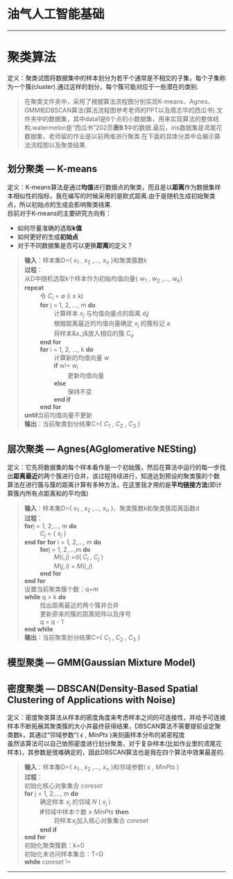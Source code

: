 # 油气人工智能基础<br />
---
# 聚类算法
定义：聚类试图将数据集中的样本划分为若干个通常是不相交的子集，每个子集称为一个簇(cluster).通过这样的划分，每个簇可能对应于一些潜在的类别.<br />
>在聚类文件夹中，采用了根据算法流程图分别实现K-means、Agnes、GMM和DBSCAN算法(算法流程图参考老师的PPT以及周志华的西瓜书).文件夹中的数据集，其中data1是6个点的小数据集，用来实现算法的整体结构.watermelon是“西瓜书”202页**表9.1**中的数据.最后，iris数据集是鸢尾花数据集，老师留的作业是以前两维进行聚类.在下面的具体分类中会展示算法流程图以及聚类结果.
## 划分聚类 — K-means<br />
定义：K-means算法是通过**均值**进行数据点的聚类，而且是以**距离**作为数据集样本相似性的指标，我在编写的时候采用的是欧式距离.由于是随机生成初始聚类点，所以初始点的生成会影响聚类结果.<br />目前对于K-means的主要研究方向有：<br />
- 如何尽量准确的选取**k值**<br />
- 如何更好的生成**初始点**<br />
- 对于不同数据集是否可以更换**距离**的定义？<br />
> **输入**：样本集D={ $x_1$ , $x_2$ ,..., $x_n$ }和聚类簇数k<br />
> **过程**：<br />
> 从D中随机选取k个样本作为初始均值向量{ $w_1$ , $w_2$ ,..., $w_k$}<br />
> **repeat**<br />
> $\qquad$ 令 $C_i$ = $\emptyset$ (i $\leq$ k) <br />
> $\qquad$ **for** j = 1, 2, ..., m **do** <br />
> $\qquad\qquad$  计算样本 $x_j$ 与均值向量点的距离 $d_ij$ <br />
> $\qquad\qquad$  根据距离最近的均值向量确定 $x_j$ 的簇标记 a <br />
> $\qquad\qquad$  将样本&x_j&放入相应的簇 $C_a$ <br />
> $\qquad$  **end for**<br />
> $\qquad$  **for** i = 1, 2, ..., k **do** <br />
> $\qquad\qquad$  计算新的均值向量 $w$ <br />
> $\qquad\qquad$  **if** w!= $w_i$ <br />
> $\qquad\qquad\qquad$  更新均值向量 <br />
> $\qquad\qquad$  **else** <br />
> $\qquad\qquad\qquad$   保持不变 <br />
> $\qquad\qquad$  **end if** <br />
> $\qquad$ **end for** <br />
> **until**当前均值向量不更新<br />
> **输出**：当前聚类划分结果C={ $C_1$ , $C_2$ , $C_3$ }<br />
## 层次聚类 — Agnes(AGglomerative NESting)<br />
定义：它先将数据集的每个样本看作是一个初始簇，然后在算法中运行的每一步找出**距离最近**的两个簇进行合并，该过程持续进行，知道达到预设的聚类簇的个数<br />
算法在进行簇与簇的距离计算有多种方法，在这里我才用的是**平均链接方法**(即计算簇内所有点距离和的平均值)<br />
> **输入**：样本集D={ $x_1$ , $x_2$ ,..., $x_n$ }、聚类簇数k和聚类簇距离函数d<br />
> **过程**：<br />
> **for**j = 1, 2,..., m **do** <br />
> $\qquad$ $C_j$ = { $x_j$ } <br />
> **end for**
> **for** i = 1, 2,..., m **do** <br />
> $\qquad$ **for**j = 1, 2,...,m **do** <br />
> $\qquad\qquad$ $M(i,j)$ =d( $C_i$ , $C_j$ ) <br />
> $\qquad\qquad$ $M(j,i)$ = $M(i,j)$ <br />
> $\qquad$ **end for** <br />
> **end for** <br />
> 设置当前聚类簇个数：q=m <br />
> **while** q > k **do** <br />
> $\qquad$ 找出距离最近的两个簇并合并 <br />
> $\qquad$ 更新原来的簇的距离矩阵以及序号 <br />
> $\qquad$ q = q - 1 <br />
> **end while** <br />
> **输出**：当前聚类划分结果C={ $C_1$ , $C_2$ , $C_3$ }<br />
## 模型聚类 — GMM(Gaussian Mixture Model)<br />
## 密度聚类 — DBSCAN(Density-Based Spatial Clustering of Applications with Noise)<br />
定义：密度聚类算法从样本的密度角度来考虑样本之间的可连接性，并给予可连接样本不断拓展其聚类簇的大小并最终获得结果，DBSCAN算法不需要提前设定聚类数k，其通过“邻域参数”( $\epsilon$ , $MinPts$ )来刻画样本分布的紧密程度<br />
虽然该算法可以自己依照密度进行划分聚类，对于复杂样本(比如作业里的鸢尾花样本)，其参数是很难确定的，因此DBSCAN算法也是我在四个算法中效果最差的.<br />
> **输入**：样本集D={ $x_1$ , $x_2$ ,..., $x_n$ }和邻域参数( $\epsilon$ , $MinPts$ ) <br />
> **过程**：<br />
> 初始化核心对象集合 $coreset$ <br />
> **for** j = 1, 2,..., m **do** <br />
> $\qquad$ 确定样本 $x_j$ 的邻域 $N$ ( $x_j$ ) <br />
> $\qquad$ **if**邻域中样本个数 $\geq$ $MinPts$ **then** <br />
> $\qquad\qquad$ 将样本$x_j$加入核心对象集合 $coreset$ <br />
> $\qquad$ **end if** <br />
> **end for** <br />
> 初始化聚类簇数：k=0 <br />
> 初始化未访问样本集合：T=D <br />
> **while** $coreset$ != 

---
